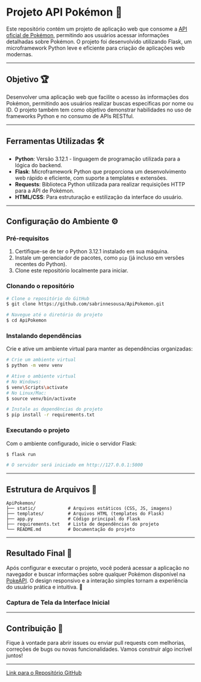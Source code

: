 # Projeto API Pokémon 💛

Este repositório contém um projeto de aplicação web que consome a [API oficial de Pokémon](https://pokeapi.co/api/v2/), permitindo aos usuários acessar informações detalhadas sobre Pokémon. O projeto foi desenvolvido utilizando Flask, um microframework Python leve e eficiente para criação de aplicações web modernas.

---

## Objetivo 🏆

Desenvolver uma aplicação web que facilite o acesso às informações dos Pokémon, permitindo aos usuários realizar buscas específicas por nome ou ID. O projeto também tem como objetivo demonstrar habilidades no uso de frameworks Python e no consumo de APIs RESTful.

---

## Ferramentas Utilizadas 🛠️

- **Python**: Versão 3.12.1 - linguagem de programação utilizada para a lógica do backend.
- **Flask**: Microframework Python que proporciona um desenvolvimento web rápido e eficiente, com suporte a templates e extensões.
- **Requests**: Biblioteca Python utilizada para realizar requisições HTTP para a API de Pokémon.
- **HTML/CSS**: Para estruturação e estilização da interface do usuário.

---

## Configuração do Ambiente ⚙️

### Pré-requisitos

1. Certifique-se de ter o Python 3.12.1 instalado em sua máquina.
2. Instale um gerenciador de pacotes, como `pip` (já incluso em versões recentes do Python).
3. Clone este repositório localmente para iniciar.

### Clonando o repositório

```bash
# Clone o repositório do GitHub
$ git clone https://github.com/sabrinnesousa/ApiPokemon.git

# Navegue até o diretório do projeto
$ cd ApiPokemon
```

### Instalando dependências

Crie e ative um ambiente virtual para manter as dependências organizadas:

```bash
# Crie um ambiente virtual
$ python -m venv venv

# Ative o ambiente virtual
# No Windows:
$ venv\Scripts\activate
# No Linux/Mac:
$ source venv/bin/activate

# Instale as dependências do projeto
$ pip install -r requirements.txt
```

### Executando o projeto

Com o ambiente configurado, inicie o servidor Flask:

```bash
$ flask run

# O servidor será iniciado em http://127.0.0.1:5000
```

---

## Estrutura de Arquivos 📁

```plaintext
ApiPokemon/
├── static/            # Arquivos estáticos (CSS, JS, imagens)
├── templates/         # Arquivos HTML (templates do Flask)
├── app.py             # Código principal do Flask
├── requirements.txt   # Lista de dependências do projeto
└── README.md          # Documentação do projeto
```

---

## Resultado Final 🌟

Após configurar e executar o projeto, você poderá acessar a aplicação no navegador e buscar informações sobre qualquer Pokémon disponível na [PokeAPI](https://pokeapi.co/). O design responsivo e a interação simples tornam a experiência do usuário prática e intuitiva. 🚀

### Captura de Tela da Interface Inicial


---

## Contribuição 🤝

Fique à vontade para abrir issues ou enviar pull requests com melhorias, correções de bugs ou novas funcionalidades. Vamos construir algo incrível juntos!

---

[Link para o Repositório GitHub](https://github.com/sabrinnesousa/ApiPokemon)
